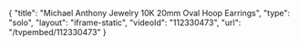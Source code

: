{
    "title": "Michael Anthony Jewelry 10K 20mm Oval Hoop Earrings",
    "type": "solo",
    "layout": "iframe-static",
    "videoId": "112330473",
    "url": "\/tvpembed\/112330473"
}